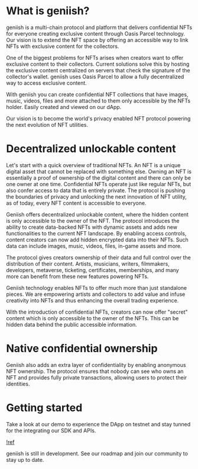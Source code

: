 # What is geniish?

geniish is a multi-chain protocol and platform that delivers confidential NFTs for everyone creating exclusive content through Oasis Parcel technology. Our vision is to extend the NFT space by offering an accessible way to link NFTs with exclusive content for the collectors.

One of the biggest problems for NFTs arises when creators want to offer exclusive content to their collectors. Current solutions solve this by hosting the exclusive content centralized on servers that check the signature of the collector's wallet. geniish uses Oasis Parcel to allow a fully decentralized way to access exclusive content.

With geniish you can create confidential NFT collections that have images, music, videos, files and more attached to them only accessible by the NFTs holder. Easily created and viewed on our dApp.

Our vision is to become the world's privacy enabled NFT protocol powering the next evolution of NFT utilities.

# Decentralized unlockable content

Let's start with a quick overview of traditional NFTs. An NFT is a unique digital asset that cannot be replaced with something else. Owning an NFT is essentially a proof of ownership of the digital content and there can only be one owner at one time. Confidential NFTs operate just like regular NFTs, but also confer access to data that is entirely private. The protocol is pushing the boundaries of privacy and unlocking the next innovation of NFT utility, as of today, every NFT content is accessible to everyone. 

Geniish offers decentralized unlockable content, where the hidden content is only accessible to the owner of the NFT. The protocol introduces the ability to create data-backed NFTs with dynamic assets and adds new functionalities to the current NFT landscape. By enabling access controls, content creators can now add hidden encrypted data into their NFTs. Such data can include images, music, videos, files, in-game assets and more.

The protocol gives creators ownership of their data and full control over the distribution of their content. Artists, musicians, writers, filmmakers, developers, metaverse, ticketing, certificates, memberships, and many more can benefit from these new features powering NFTs.

Geniish technology enables NFTs to offer much more than just standalone pieces. We are empowering artists and collectors to add value and infuse creativity into NFTs and thus enhancing the overall trading experience.

With the introduction of confidential NFTs, creators can now offer "secret" content which is only accessible to the owner of the NFTs. This can be hidden data behind the public accessible information.

# Native confidential ownership

Geniish also adds an extra layer of confidentiality by enabling anonymous NFT ownership. The protocol ensures that nobody can see who owns an NFT and provides fully private transactions, allowing users to protect their identities.  

# Getting started

Take a look at our demo to experience the DApp on testnet and stay tunned for the integrating our SDK and APIs. 

[!ref](/guides/demo.md)

geniish is still in development. See our roadmap and join our community to stay up to date.